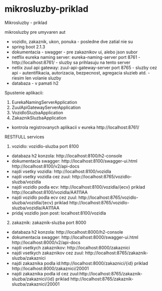 # mikrosluzby-priklad
Mikrosluzby - priklad

mikrosluzby pre umyvaren aut
- vozidlo, zakaznik, ukon, ponuka - posledne dve zatial nie su
- spring boot 2.1.3
- dokumentacia - swagger - pre zakaznikov ui, alebo json subor
- netflix eureka naming server: eureka-naming-server port 8761 - http://localhost:8761/ - sluzby sa prihlasuju na tento server
- netlix zuul api gateway: zuul-api-gateway-server port 8765 - sluzby cez api - autentifikacia, autorizacia, bezpecnost, agregacia sluzieb atd. - riesim len volanie sluzby
- databaza - v pamati h2


Spustenie aplikacii:
1) EurekaNamingServerApplication
2) ZuulApiGatewayServerApplication
3) VozidloSluzbaApplication
4) ZakaznikSluzbaApplication

- kontrola registrovanych aplikacii v eureka http://localhost:8761/ 

RESTFULL services

1) vozidlo: vozidlo-sluzba port 8100
- databaza h2 konzola: http://localhost:8100/h2-console
- dokumentacia swagger: http://localhost:8100/swagger-ui.html   http://localhost:8100/v2/api-docs
- najdi vsetky vozidla: http://localhost:8100/vozidla
- najdi vsetky vozidla cez zuul: http://localhost:8765/vozidlo-sluzba/vozidla
- najdi vozidlo podla ecv: http://localhost:8100/vozidla/{ecv} priklad http://localhost:8100/vozidla/AA111AA
- najdi vozidlo podla ecv cez zuul: http://localhost:8765/vozidlo-sluzba/vozidla/{ecv} priklad http://localhost:8765/vozidlo-sluzba/vozidla/AA111AA
- pridaj vozidlo json post: localhost:8100/vozidla

2) zakaznik: zakaznik-sluzba port 8000
- databaza h2 konzola: http://localhost:8000/h2-console
- dokumentacia swagger: http://localhost:8000/swagger-ui.html   http://localhost:8000/v2/api-docs
- najdi vsetkych zakaznikov: http://localhost:8000/zakaznici
- najdi vsetkych zakaznikov cez zuul: http://localhost:8765/zakaznik-sluzba/zakaznici
- najdi zakaznika podla id:http://localhost:8000/zakaznici/{id} priklad http://localhost:8000/zakaznici/20001
- najdi zakaznika podla id cez zuul:http://localhost:8765/zakaznik-sluzba/zakaznici/{id} priklad http://localhost:8765/zakaznik-sluzba/zakaznici/20001




